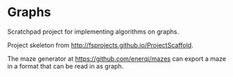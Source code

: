 # Graphs

Scratchpad project for implementing algorithms on graphs. 

Project skeleton from http://fsprojects.github.io/ProjectScaffold.

The maze generator at https://github.com/enerqi/mazes can export a maze in a format that can be read in as graph.
